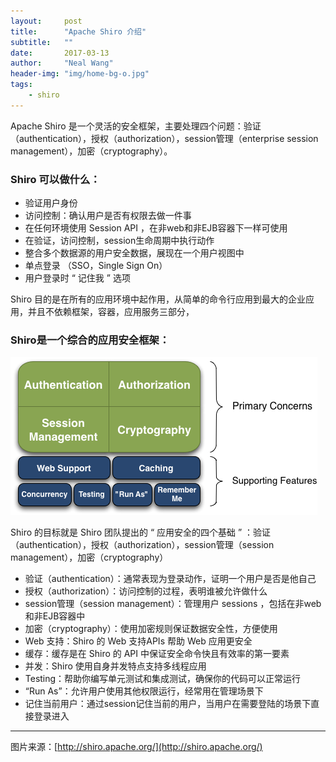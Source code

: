 ```yaml
---
layout:     post
title:      "Apache Shiro 介绍"
subtitle:   ""
date:       2017-03-13
author:     "Neal Wang"
header-img: "img/home-bg-o.jpg"
tags: 
    - shiro
---
```


Apache Shiro 是一个灵活的安全框架，主要处理四个问题：验证（authentication），授权（authorization），session管理（enterprise session management），加密（cryptography）。

### Shiro 可以做什么：
* 验证用户身份
* 访问控制：确认用户是否有权限去做一件事
* 在任何环境使用 Session API ，在非web和非EJB容器下一样可使用 
* 在验证，访问控制，session生命周期中执行动作
* 整合多个数据源的用户安全数据，展现在一个用户视图中
* 单点登录 （SSO，Single Sign On）
* 用户登录时 “ 记住我 ” 选项

Shiro 目的是在所有的应用环境中起作用，从简单的命令行应用到最大的企业应用，并且不依赖框架，容器，应用服务三部分，

### Shiro是一个综合的应用安全框架：

![ShiroFeatures](/img/shiro/ShiroFeatures.png) 

Shiro 的目标就是 Shiro 团队提出的 “ 应用安全的四个基础 ” ：验证（authentication），授权（authorization），session管理（session management），加密（cryptography）
* 验证（authentication）：通常表现为登录动作，证明一个用户是否是他自己
* 授权（authorization）：访问控制的过程，表明谁被允许做什么
* session管理（session management）：管理用户 sessions ，包括在非web和非EJB容器中
* 加密（cryptography）：使用加密规则保证数据安全性，方便使用
* Web 支持：Shiro 的 Web 支持APIs 帮助 Web 应用更安全
* 缓存：缓存是在 Shiro 的 API 中保证安全命令快且有效率的第一要素
* 并发：Shiro 使用自身并发特点支持多线程应用
* Testing：帮助你编写单元测试和集成测试，确保你的代码可以正常运行
* “Run As”：允许用户使用其他权限运行，经常用在管理场景下
* 记住当前用户：通过session记住当前的用户，当用户在需要登陆的场景下直接登录进入

---



图片来源：[http://shiro.apache.org/](http://shiro.apache.org/)